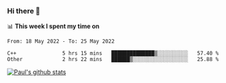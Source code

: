 ### Hi there 👋

📊 **This week I spent my time on**
<!--START_SECTION:waka-->

```text
From: 18 May 2022 - To: 25 May 2022

C++               5 hrs 15 mins   ██████████████▒░░░░░░░░░░   57.40 %
Other             2 hrs 22 mins   ██████▒░░░░░░░░░░░░░░░░░░   25.88 %
```

<!--END_SECTION:waka-->


[![Paul's github stats](https://github-readme-stats.vercel.app/api?username=mickeyouyou&theme=dracula&show_icons=true)](https://github.com/anuraghazra/github-readme-stats)
